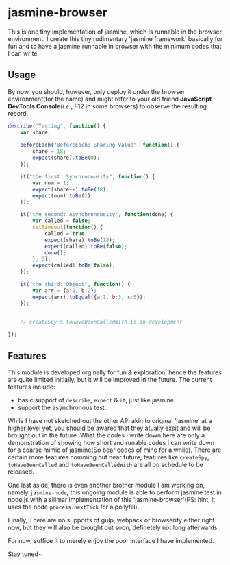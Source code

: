 # jasmine-browser

This is one tiny implementation of jasmine, which is runnable in the browser environment. I create this tiny rudimentary 'jasmine framework' basically for fun and to have a jasmine runnable in browser with the minimum codes that I can write.


## Usage
By now, you should, however, only deploy it under the browser environment(for the name) and might refer to your old friend **JavaScript DevTools Console**(*i.e.*, F12 in some browsers) to observe the resulting record.


```js
describe("Testing", function() {
	var share;
	
	beforeEach("BeforeEach: Sharing Value", function() {
		share = 18;
		expect(share).toBe(0);
	});

	it("the first: Synchronousity", function() {
		var num = 1;
		expect(share++).toBe(18);
		expect(num).toBe(1);
	});

	it("the second: Asynchronousity", function(done) {
		var called = false;
		setTimeout(function() {
			called = true;
			expect(share).toBe(18);
			expect(called).toBe(false);
			done();
		}, 0);
		expect(called).toBe(false);
	});

	it("the third: Object", function() {
		var arr = {a:1, b:2};
		expect(arr).toEqual({a:1, b:3, c:5});
	});
	

	// createSpy & toHaveBeenCalledWith is in development

});
```


## Features
This module is developed orginally for fun & exploration, hence the features are quite limited initially, but it will be improved in the future. The current features include: 

- basic support of `describe`, `expect` & `it`, just like jasmine. 
- support the asynchronous test.


While I have not sketched out the other API akin to original 'jasmine' at a higher level yet, you should be awared that they atually exsit and will be brought out in the future. What the codes I write down here are only a demonstration of showing how short and runable codes I can write down for a coarse mimic of jasmine(So bear codes of mine for a while). There are certain more features comming out near future, features like `createSpy`, `toHaveBeenCalled` and `toHaveBeenCalledWith` are all on schedule to be released. 

One last aside, there is even another brother module I am working on, namely `jasmine-node`, this ongoing module is able to perform jasmine test in node.js with a silimar implementation of this 'jasmine-browser'(PS: hint, it uses the node `process.nextTick` for a pollyfill). 

Finally, There are no supports of gulp, webpack or browserify either right now, but they will also be brought out soon, definetely not long afterwards. 

For now, suffice it to merely enjoy the poor interface I have implemented. 

Stay tuned~

